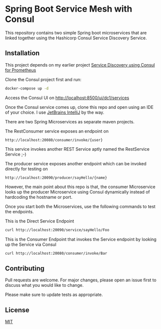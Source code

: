 
# Spring Boot Service Mesh with Consul
This repository contains two simple Spring boot microservices that are linked together using the Hashicorp Consul Service Discovery Service.

## Installation
This project depends on my earlier project [Service Discovery using Consul for Prometheus](https://github.com/awsprof/prometheus-service-discovery)

Clone the Consul project first and run: 
```bash
docker-compose up -d
```
Access the Consul UI on [http://localhost:8500/ui/dc1/services](http://localhost:8500/ui/dc1/services)

Once the Consul service comes up, clone this repo and open using an IDE of your choice. I use [JetBrains IntelliJ](https://www.jetbrains.com) by the way.

There are two Spring Microservices as separate maven projects. 

The RestConsumer service exposes an endpoint on
```
http://localhost:20080/consumer/invoke/{user}
```
This service invokes another REST Service aptly named the RestService Service ;-)

The producer service exposes another endpoint which can be invoked directly for testing on
```
http://localhost:20090/producer/sayHello/{name}
```
However, the main point about this repo is that, the consumer Microservice looks up the producer Microservice using Consul dynamically instead of hardcoding the hostname or port.

Once you start both the Microservices, use the following commands to test the endpoints. 

This is the Direct Service Endpoint
```bash
curl http://localhost:20090/service/sayHello/Foo
```
This is the Consumer Endpoint that invokes the Service endpoint by looking up the Service via Consul
```bash
curl http://localhost:20080/consumer/invoke/Bar
```
## Contributing
Pull requests are welcome. For major changes, please open an issue first to discuss what you would like to change.

Please make sure to update tests as appropriate.

## License
[MIT](https://choosealicense.com/licenses/mit/)
